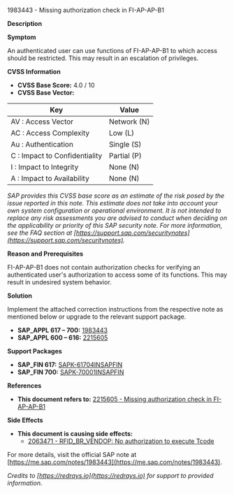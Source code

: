 1983443 - Missing authorization check in FI-AP-AP-B1

**Description**

**Symptom**

An authenticated user can use functions of FI-AP-AP-B1 to which access should be restricted. This may result in an escalation of privileges.

**CVSS Information**

- **CVSS Base Score:** 4.0 / 10
- **CVSS Base Vector:**

| Key                             | Value     |
|---------------------------------|-----------|
| AV : Access Vector              | Network (N) |
| AC : Access Complexity          | Low (L)     |
| Au : Authentication             | Single (S)  |
| C : Impact to Confidentiality   | Partial (P) |
| I : Impact to Integrity         | None (N)    |
| A : Impact to Availability      | None (N)    |

*SAP provides this CVSS base score as an estimate of the risk posed by the issue reported in this note. This estimate does not take into account your own system configuration or operational environment. It is not intended to replace any risk assessments you are advised to conduct when deciding on the applicability or priority of this SAP security note. For more information, see the FAQ section at [https://support.sap.com/securitynotes](https://support.sap.com/securitynotes).*

**Reason and Prerequisites**

FI-AP-AP-B1 does not contain authorization checks for verifying an authenticated user's authorization to access some of its functions. This may result in undesired system behavior.

**Solution**

Implement the attached correction instructions from the respective note as mentioned below or upgrade to the relevant support package.

- **SAP_APPL 617 – 700:** [1983443](https://me.sap.com/notes/0001983443)
- **SAP_APPL 600 – 616:** [2215605](https://me.sap.com/notes/0002215605)

**Support Packages**

- **SAP_FIN 617:** [SAPK-61704INSAPFIN](https://me.sap.com/supportpackage/SAPK-61704INSAPFIN)
- **SAP_FIN 700:** [SAPK-70001INSAPFIN](https://me.sap.com/supportpackage/SAPK-70001INSAPFIN)

**References**

- **This document refers to:** [2215605 - Missing authorization check in FI-AP-AP-B1](https://me.sap.com/notes/0002215605)

**Side Effects**

- **This document is causing side effects:**
  - [2063471 - RFID_BR_VENDOP: No authorization to execute Tcode](https://me.sap.com/notes/0002063471)

For more details, visit the official SAP note at [https://me.sap.com/notes/1983443](https://me.sap.com/notes/1983443).

*Credits to [https://redrays.io](https://redrays.io) for support to provided information.*